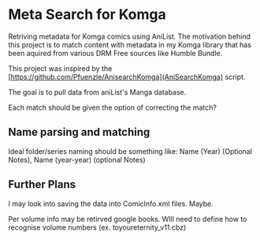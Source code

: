 # Meta Search for Komga

 Retriving metadata for Komga comics using AniList. The motivation behind this project is to match content with metadata in my Komga library that has been aquired from various DRM Free sources like Humble Bundle.

 This project was inspired by the [https://github.com/Pfuenzle/AnisearchKomga](AniSearchKomga) script.

 The goal is to pull data from aniList's Manga database.

 Each match should be given the option of correcting the match?


 ## Name parsing and matching

 Ideal folder/series naming should be something like: Name (Year) (Optional Notes), Name (year-year) (optional Notes)

 ## Further Plans

 I may look into saving the data into ComicInfo.xml files. Maybe.

 Per volume info may be retirved google books. WIll need to define how to recognise volume numbers (ex. toyoureternity_v11.cbz)